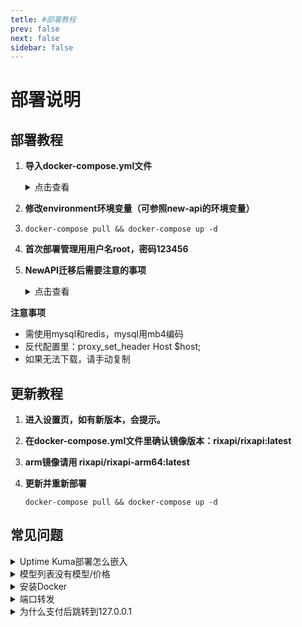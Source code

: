 ```yaml
---
tetle: #部署教程
prev: false
next: false
sidebar: false
---
```


# **部署说明**

## **部署教程**

1. **导入docker-compose.yml文件**
    <details>
    <summary>点击查看</summary>

    ```
    version: '3.8'

    services:
      rix-api:
        image: rixapi/rixapi:latest
        # arm镜像请用 rixapi/rixapi-arm64:latest
        # build: .
        container_name: rix-api
        restart: always
        command: --log-dir /app/logs
        ports:
          - "3009:3000"
        volumes:
          - ./data:/data
          - ./logs:/app/logs
        environment:
          - SQL_DSN=rixapi:rixapipassword@tcp(mysql:3306)/rixapi
          - REDIS_CONN_STRING=redis://redis
          - SESSION_SECRET=RixpO13HJsfKHD  # 修改为随机字符串
          - SYNC_FREQUENCY=30
          - BATCH_UPDATE_ENABLED=true
          - GLOBAL_API_RATE_LIMIT=1000000
          - TZ=Asia/Shanghai
    #      - NODE_TYPE=slave  # 多机部署时从节点取消注释该行
    #      - SYNC_FREQUENCY=60  # 需要定期从数据库加载数据时取消注释该行

        depends_on:
          - redis
          - mysql
        networks:
          - default

      mysql:
        image: mysql:8.0
        volumes:
          - /data/mysql/data:/var/lib/mysql
          - /data/mysql/conf:/etc/mysql/conf.d
          - /data/mysql/init:/docker-entrypoint-initdb.d
          - /etc/localtime:/etc/localtime:ro
        restart: always
        environment:
          - MYSQL_ROOT_PASSWORD=rixapirootpassword
          - MYSQL_DATABASE=rixapi
          - MYSQL_USER=rixapi
          - MYSQL_PASSWORD=rixapipassword
        networks:
          - default 

      redis:
        image: redis:latest
        container_name: redis
        restart: always
        volumes:
          - /data/redis/data:/data
          - /data/redis/redis.conf:/usr/local/etc/redis/redis.conf 
          - /etc/localtime:/etc/localtime:ro
        command: redis-server /usr/local/etc/redis/redis.conf 
        networks:
          - default 

    networks:
      default: 

    ```
    </details>

2. **修改environment环境变量（可参照new-api的环境变量）**

3. 
    ```
    docker-compose pull && docker-compose up -d
    ```

4. **首次部署管理用用户名root，密码123456**

5. **NewAPI迁移后需要注意的事项**
    <details>
    <summary>点击查看</summary>

    1.后台设置分组，初始只有default

    2.数据库修改所有令牌的group字段 = 分组名称，初始为default

    3.对应渠道的分组和后台设置的分组

    4.后台设置 供应商/模型 信息

    5.后台设置 支付信息
    
    6.以上为重要设置

    </details>

**注意事项**
   - 需使用mysql和redis，mysql用mb4编码
   - 反代配置里：proxy_set_header Host $host;
   - 如果无法下载，请手动复制

## **更新教程**

1. **进入设置页，如有新版本，会提示。**

2. **在docker-compose.yml文件里确认镜像版本：rixapi/rixapi:latest**

3. **arm镜像请用 rixapi/rixapi-arm64:latest**

4. **更新并重新部署**
    ```
    docker-compose pull && docker-compose up -d
    ```

## **常见问题**

  <details>
  <summary>Uptime Kuma部署怎么嵌入</summary>
  环境变量添加：UPTIME_KUMA_DISABLE_FRAME_SAMEORIGIN=1
  </details>

  <details>
  <summary>模型列表没有模型/价格</summary>
  需要先在后台配置分组倍率、供应商和模型信息；
  </details>

  <details>
  <summary>安装Docker</summary>

  ### **安装Docker和docker-compose**

  ```
  curl -fsSL https://get.docker.com | bash -s docker --mirror Aliyun
  ```
      
  ```
  sudo curl -L "https://github.com/docker/compose/releases/latest/download/docker-compose-$(uname -s)-$(uname -m)" -o /usr/local/bin/docker-compose
  sudo chmod +x /usr/local/bin/docker-compose
  sudo ln -s /usr/local/bin/docker-compose /usr/bin/docker-compose
  docker-compose --version
  ```
  </details>

  <details>
  <summary>端口转发</summary>

  ```
  bash <(curl -fsSL https://www.arloor.com/sh/iptablesUtils/natcfg.sh)
  ```
  </details>

  <details>
  <summary>为什么支付后跳转到127.0.0.1</summary>

  反代配置里修改
  ```
  proxy_set_header Host $host;
  ```
  </details>